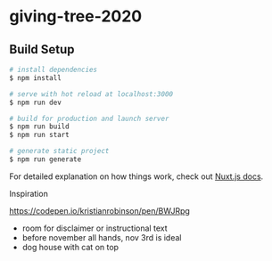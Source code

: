 # giving-tree-2020

## Build Setup

```bash
# install dependencies
$ npm install

# serve with hot reload at localhost:3000
$ npm run dev

# build for production and launch server
$ npm run build
$ npm run start

# generate static project
$ npm run generate
```

For detailed explanation on how things work, check out [Nuxt.js docs](https://nuxtjs.org).

Inspiration

https://codepen.io/kristianrobinson/pen/BWJRpg

- room for disclaimer or instructional text
- before november all hands, nov 3rd is ideal
- dog house with cat on top
